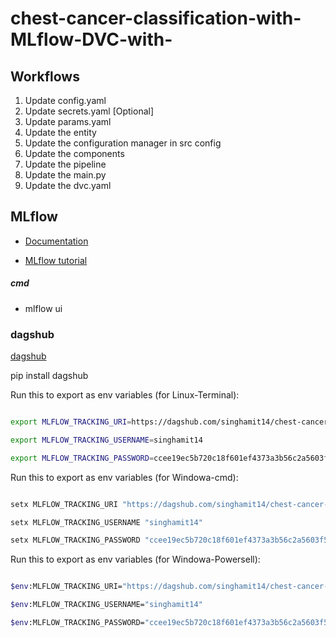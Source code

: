 # chest-cancer-classification-with-MLflow-DVC-with-


## Workflows

1. Update config.yaml
2. Update secrets.yaml [Optional]
3. Update params.yaml
4. Update the entity
5. Update the configuration manager in src config
6. Update the components
7. Update the pipeline 
8. Update the main.py
9. Update the dvc.yaml


## MLflow

- [Documentation](https://mlflow.org/docs/latest/index.html)

- [MLflow tutorial](https://youtube.com/playlist?list=PLkz_y24mlSJZrqiZ4_cLUiP0CBN5wFmTb&si=zEp_C8zLHt1DzWKK)

##### cmd
- mlflow ui

### dagshub
[dagshub](https://dagshub.com/)

pip install dagshub


Run this to export as env variables (for Linux-Terminal):

```bash

export MLFLOW_TRACKING_URI=https://dagshub.com/singhamit14/chest-cancer-classification-with-MLflow-and-DVC.mlflow

export MLFLOW_TRACKING_USERNAME=singhamit14

export MLFLOW_TRACKING_PASSWORD=ccee19ec5b720c18f601ef4373a3b56c2a5603f5

```

Run this to export as env variables (for Windowa-cmd):

```bash

setx MLFLOW_TRACKING_URI "https://dagshub.com/singhamit14/chest-cancer-classification-with-MLflow-and-DVC.mlflow"

setx MLFLOW_TRACKING_USERNAME "singhamit14"

setx MLFLOW_TRACKING_PASSWORD "ccee19ec5b720c18f601ef4373a3b56c2a5603f5"

```

Run this to export as env variables (for Windowa-Powersell):

```bash

$env:MLFLOW_TRACKING_URI="https://dagshub.com/singhamit14/chest-cancer-classification-with-MLflow-and-DVC.mlflow"

$env:MLFLOW_TRACKING_USERNAME="singhamit14"

$env:MLFLOW_TRACKING_PASSWORD="ccee19ec5b720c18f601ef4373a3b56c2a5603f5"

```